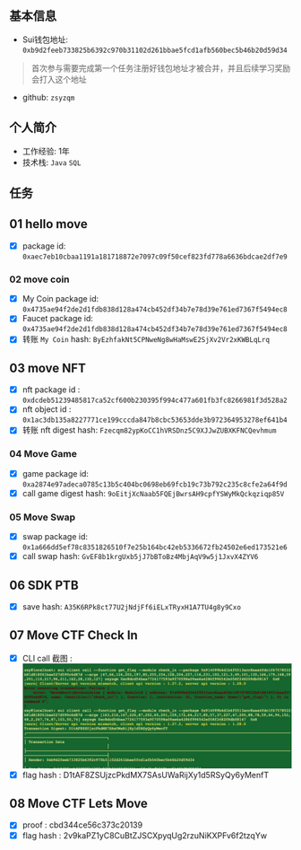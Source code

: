 ## 基本信息
- Sui钱包地址: `0xb9d2feeb733825b6392c970b31102d261bbae5fcd1afb560bec5b46b20d59d34`
> 首次参与需要完成第一个任务注册好钱包地址才被合并，并且后续学习奖励会打入这个地址
- github: `zsyzqm`

## 个人简介
- 工作经验: 1年
- 技术栈: `Java` `SQL`

## 任务

##   01 hello move  
- [x] package id: `0xaec7eb10cbaa1191a181718872e7097c09f50cef823fd778a6636bdcae2df7e9`

### 02 move coin

- [x] My Coin package id: `0x4735ae94f2de2d1fdb838d128a474cb452df34b7e78d39e761ed7367f5494ec8`
- [x] Faucet package id: `0x4735ae94f2de2d1fdb838d128a474cb452df34b7e78d39e761ed7367f5494ec8`
- [x] 转账 `My Coin` hash: `ByEzhfakNt5CPNweNg8wHaMswE2SjXv2Vr2xKWBLqLrq`

##   03 move NFT
- [x] nft package id : `0xdcdeb51239485817ca52cf600b230395f994c477a601fb3fc8266981f3d528a2  `
- [x] nft object id : `0x1ac3db135a8227771ce199cccda847b8cbc53653dde3b972364953278ef641b4`
- [x] 转账 nft digest hash: `Fzecqm82ypKoCC1hVRSDnz5C9XJJwZUBXKFNCQevhmum`

### 04 Move Game

- [x] game package id: `0xa2874e97adeca0785c13b5c404bc0698eb69fcb19c73b792c235c8cfe2a64f9d`
- [x] call game digest hash: `9oEitjXcNaab5FQEjBwrsAH9cpfYSWyMkQckqziqp85V`

### 05 Move Swap

- [x] swap package id: `0x1a666dd5ef78c8351826510f7e25b164bc42eb5336672fb24502e6ed173521e6`
- [x] call swap hash: `GvEF8b1krgUxb5jJ7bBToBz4MbjAqV9w5j1JxvX4ZYV6`

##   06 SDK PTB
- [x] save hash: `A35K6RPk8ct77U2jNdjFf6iELxTRyxH1A7TU4g8y9Cxo`

##   07 Move CTF Check In
- [x] CLI call 截图 : ![截图](./notes/sacn.png)
- [x] flag hash : D1tAF8ZSUjzcPkdMX7SAsUWaRijXy1d5RSyQy6yMenfT

##   08 Move CTF Lets Move
- [x] proof : cbd344ce56c373c20139
- [x] flag hash : 2v9kaPZ1yC8CuBtZJSCXpyqUg2rzuNiKXPFv6f2tzqYw
